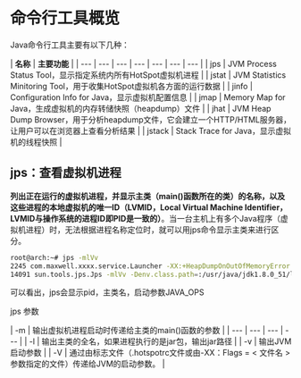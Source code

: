 # 命令行工具概览

Java命令行工具主要有以下几种：

| **名称** | **主要功能** |
| --- | --- | --- | --- | --- | --- | --- |
| jps | JVM Process Status Tool，显示指定系统内所有HotSpot虚拟机进程 |
| jstat | JVM Statistics Minitoring Tool，用于收集HotSpot虚拟机各方面的运行数据 |
| jinfo | Configuration Info for Java，显示虚拟机配置信息 |
| jmap | Memory Map for Java，生成虚拟机的内存转储快照（heapdump）文件 |
| jhat | JVM Heap Dump Browser，用于分析heapdump文件，它会建立一个HTTP/HTML服务器，让用户可以在浏览器上查看分析结果 |
| jstack | Stack Trace for Java，显示虚拟机的线程快照 |

## **jps：查看虚拟机进程**

**列出正在运行的虚拟机进程，并显示主类（main\(\)函数所在的类）的名称，以及这些进程的本地虚拟机的唯一ID（LVMID，Local Virtual Machine Identifier，**LVMID与操作系统的进程ID即PID是一致的**）**。当一台主机上有多个Java程序（虚拟机进程）时，无法根据进程名称定位时，就可以用jps命令显示主类来进行区分。

```bash
root@arch:~# jps -mlVv
2245 com.maxwell.xxxx.service.Launcher -XX:+HeapDumpOnOutOfMemoryError  -Xms1G -Xmx1G -XX:MaxMetaspaceSize=256M -Xss512K -Xdebug -Xnoagent -Djava.compiler=NONE -Xrunjdwp:transport=dt_socket,server=y,suspend=n 
14091 sun.tools.jps.Jps -mlVv -Denv.class.path=:/usr/java/jdk1.8.0_51/lib/dt.jar:/usr/java/jdk1.8.0_51/lib/tools.jar:/jre/lib -Dapplication.home=/usr/java/jdk1.8.0_51 -Xms8m
```

可以看出，jps会显示pid，主类名，启动参数JAVA\_OPS

jps 参数

| -m | 输出虚拟机进程启动时传递给主类的main\(\)函数的参数 |
| --- | --- | --- | --- |
| -l | 输出主类的全名，如果进程执行的是jar包，输出jar路径 |
| -v | 输出JVM启动参数 |
| -V | 通过由标志文件（.hotspotrc文件或由-XX：Flags = &lt; 文件名 &gt;参数指定的文件）传递给JVM的启动参数。 |

